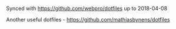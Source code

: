 Synced with https://github.com/webpro/dotfiles up to 2018-04-08

Another useful dotfiles - https://github.com/mathiasbynens/dotfiles